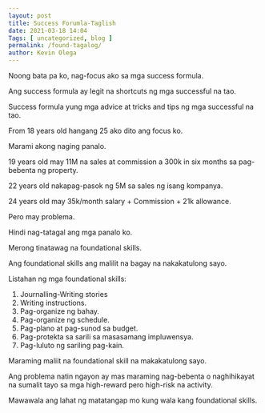 ```yaml
--- 
layout: post 
title: Success Forumla-Taglish
date: 2021-03-18 14:04
Tags: [ uncategorized, blog ]
permalink: /found-tagalog/ 
author: Kevin Olega 
--- 
```

Noong bata pa ko, nag-focus ako sa mga success formula.

Ang success formula ay legit na shortcuts ng mga successful na tao.

Success formula yung mga advice at tricks and tips ng mga successful na tao.

From 18 years old hangang 25 ako dito ang focus ko.

Marami akong naging panalo.

19 years old may 11M na sales at commission a 300k in six months sa pag-bebenta ng property.

22 years old nakapag-pasok ng 5M sa sales ng isang kompanya.

24 years old may 35k/month salary + Commission + 21k allowance.

Pero may problema.

Hindi nag-tatagal ang mga panalo ko.

Merong tinatawag na foundational skills. 

Ang foundational skills ang malilit na bagay na nakakatulong sayo.

Listahan ng mga foundational skills:
1. Journalling-Writing stories
2. Writing instructions.
3. Pag-organize ng bahay.
4. Pag-organize ng schedule.
5. Pag-plano at pag-sunod sa budget.
6. Pag-protekta sa sarili sa masasamang impluwensya.
7. Pag-luluto ng sariling pag-kain.

Maraming maliit na foundational skill na makakatulong sayo.

Ang problema natin ngayon ay mas maraming nag-bebenta o naghihikayat na sumalit tayo sa mga high-reward pero high-risk na activity.

Mawawala ang lahat ng matatangap mo kung wala kang foundational skills.